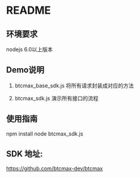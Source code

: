 # README
## 环境要求
nodejs 6.0以上版本


## Demo说明
1. btcmax_base_sdk.js
将所有请求封装成对应的方法

2. btcmax_sdk.js
演示所有接口的流程


## 使用指南
npm install
node btcmax_sdk.js 


## SDK 地址:
https://github.com/btcmax-dev/btcmax
